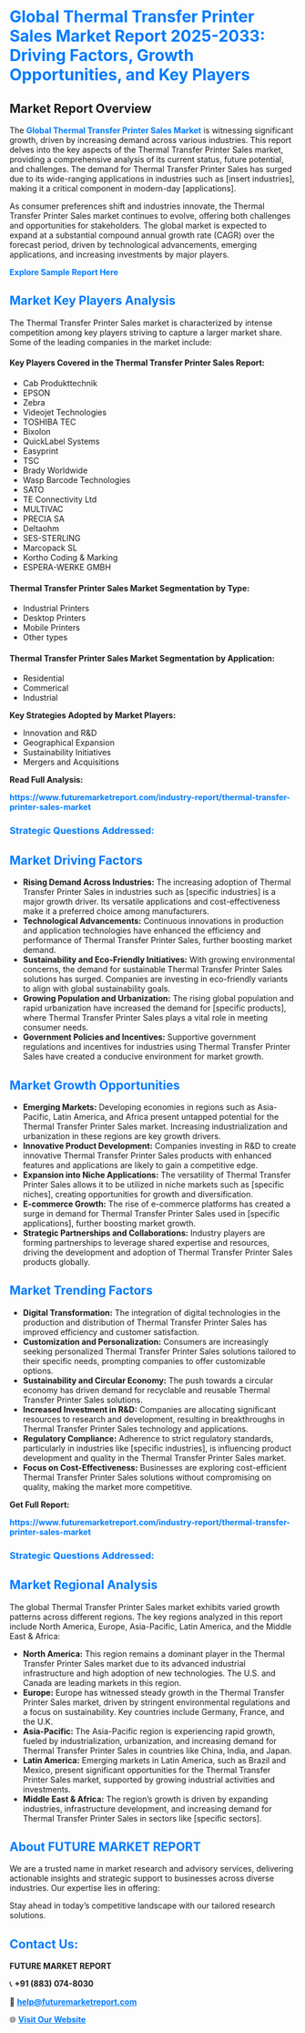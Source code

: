 <h1 style="color: #007BFF;">Global Thermal Transfer Printer Sales Market Report 2025-2033: Driving Factors, Growth Opportunities, and Key Players</h1>

<section id="overview">
<h2>Market Report Overview</h2>
<p>The <a href="https://www.futuremarketreport.com/industry-report/thermal-transfer-printer-sales-market" style="color: #007BFF; text-decoration: none;"><strong>Global Thermal Transfer Printer Sales Market</strong></a> is witnessing significant growth, driven by increasing demand across various industries. This report delves into the key aspects of the Thermal Transfer Printer Sales market, providing a comprehensive analysis of its current status, future potential, and challenges. The demand for Thermal Transfer Printer Sales has surged due to its wide-ranging applications in industries such as [insert industries], making it a critical component in modern-day [applications].</p>
<p>As consumer preferences shift and industries innovate, the Thermal Transfer Printer Sales market continues to evolve, offering both challenges and opportunities for stakeholders. The global market is expected to expand at a substantial compound annual growth rate (CAGR) over the forecast period, driven by technological advancements, emerging applications, and increasing investments by major players.</p>
</section>

<section id="overview">
<p><a href="https://www.futuremarketreport.com/request-sample/reportId=105170" style="color: #007BFF; text-decoration: none;"><strong>Explore Sample Report Here</strong></a></p>
</section>

<section id="key-players">
<h2 style="color: #007BFF;">Market Key Players Analysis</h2>
<p>The Thermal Transfer Printer Sales market is characterized by intense competition among key players striving to capture a larger market share. Some of the leading companies in the market include:</p>
<h4>Key Players Covered in the Thermal Transfer Printer Sales Report:</h4>
<ul><li>Cab Produkttechnik</li><li>EPSON</li><li>Zebra</li><li>Videojet Technologies</li><li>TOSHIBA TEC</li><li>Bixolon</li><li>QuickLabel Systems</li><li>Easyprint</li><li>TSC</li><li>Brady Worldwide</li><li>Wasp Barcode Technologies</li><li>SATO</li><li>TE Connectivity Ltd</li><li>MULTIVAC</li><li>PRECIA SA</li><li>Deltaohm</li><li>SES-STERLING</li><li>Marcopack SL</li><li>Kortho Coding &amp; Marking</li><li>ESPERA-WERKE GMBH</li></ul>
<h4>Thermal Transfer Printer Sales Market Segmentation by Type:</h4>
<ul><li>Industrial Printers</li><li>Desktop Printers</li><li>Mobile Printers</li><li>Other types</li></ul>

<h4>Thermal Transfer Printer Sales Market Segmentation by Application:</h4>
<ul><li>Residential</li><li>Commerical</li><li>Industrial</li></ul>
<p><strong>Key Strategies Adopted by Market Players:</strong></p>
<ul>
<li>Innovation and R&D</li>
<li>Geographical Expansion</li>
<li>Sustainability Initiatives</li>
<li>Mergers and Acquisitions</li>
</ul>
</section>

<section>
<p><strong>Read Full Analysis: </strong></p><a href="https://www.futuremarketreport.com/industry-report/thermal-transfer-printer-sales-market" style="color: #007BFF; text-decoration: none;"><strong>https://www.futuremarketreport.com/industry-report/thermal-transfer-printer-sales-market</strong></a>
<h3 style="color: #007BFF;">Strategic Questions Addressed:</h3>
</section>

<section id="driving-factors">
<h2 style="color: #007BFF;">Market Driving Factors</h2>
<ul>
<li><strong>Rising Demand Across Industries:</strong> The increasing adoption of Thermal Transfer Printer Sales in industries such as [specific industries] is a major growth driver. Its versatile applications and cost-effectiveness make it a preferred choice among manufacturers.</li>
<li><strong>Technological Advancements:</strong> Continuous innovations in production and application technologies have enhanced the efficiency and performance of Thermal Transfer Printer Sales, further boosting market demand.</li>
<li><strong>Sustainability and Eco-Friendly Initiatives:</strong> With growing environmental concerns, the demand for sustainable Thermal Transfer Printer Sales solutions has surged. Companies are investing in eco-friendly variants to align with global sustainability goals.</li>
<li><strong>Growing Population and Urbanization:</strong> The rising global population and rapid urbanization have increased the demand for [specific products], where Thermal Transfer Printer Sales plays a vital role in meeting consumer needs.</li>
<li><strong>Government Policies and Incentives:</strong> Supportive government regulations and incentives for industries using Thermal Transfer Printer Sales have created a conducive environment for market growth.</li>
</ul>
</section>

<section id="growth-opportunities">
<h2 style="color: #007BFF;">Market Growth Opportunities</h2>
<ul>
<li><strong>Emerging Markets:</strong> Developing economies in regions such as Asia-Pacific, Latin America, and Africa present untapped potential for the Thermal Transfer Printer Sales market. Increasing industrialization and urbanization in these regions are key growth drivers.</li>
<li><strong>Innovative Product Development:</strong> Companies investing in R&D to create innovative Thermal Transfer Printer Sales products with enhanced features and applications are likely to gain a competitive edge.</li>
<li><strong>Expansion into Niche Applications:</strong> The versatility of Thermal Transfer Printer Sales allows it to be utilized in niche markets such as [specific niches], creating opportunities for growth and diversification.</li>
<li><strong>E-commerce Growth:</strong> The rise of e-commerce platforms has created a surge in demand for Thermal Transfer Printer Sales used in [specific applications], further boosting market growth.</li>
<li><strong>Strategic Partnerships and Collaborations:</strong> Industry players are forming partnerships to leverage shared expertise and resources, driving the development and adoption of Thermal Transfer Printer Sales products globally.</li>
</ul>
</section>

<section id="trending-factors">
<h2 style="color: #007BFF;">Market Trending Factors</h2>
<ul>
<li><strong>Digital Transformation:</strong> The integration of digital technologies in the production and distribution of Thermal Transfer Printer Sales has improved efficiency and customer satisfaction.</li>
<li><strong>Customization and Personalization:</strong> Consumers are increasingly seeking personalized Thermal Transfer Printer Sales solutions tailored to their specific needs, prompting companies to offer customizable options.</li>
<li><strong>Sustainability and Circular Economy:</strong> The push towards a circular economy has driven demand for recyclable and reusable Thermal Transfer Printer Sales solutions.</li>
<li><strong>Increased Investment in R&D:</strong> Companies are allocating significant resources to research and development, resulting in breakthroughs in Thermal Transfer Printer Sales technology and applications.</li>
<li><strong>Regulatory Compliance:</strong> Adherence to strict regulatory standards, particularly in industries like [specific industries], is influencing product development and quality in the Thermal Transfer Printer Sales market.</li>
<li><strong>Focus on Cost-Effectiveness:</strong> Businesses are exploring cost-efficient Thermal Transfer Printer Sales solutions without compromising on quality, making the market more competitive.</li>
</ul>
</section>

<section>
<p><strong>Get Full Report: </strong></p><a href="https://www.futuremarketreport.com/industry-report/thermal-transfer-printer-sales-market" style="color: #007BFF; text-decoration: none;"><strong>https://www.futuremarketreport.com/industry-report/thermal-transfer-printer-sales-market</strong></a>
<h3 style="color: #007BFF;">Strategic Questions Addressed:</h3>
</section>


<section id="regional-analysis">
<h2 style="color: #007BFF;">Market Regional Analysis</h2>
<p>The global Thermal Transfer Printer Sales market exhibits varied growth patterns across different regions. The key regions analyzed in this report include North America, Europe, Asia-Pacific, Latin America, and the Middle East & Africa:</p>
<ul>
<li><strong>North America:</strong> This region remains a dominant player in the Thermal Transfer Printer Sales market due to its advanced industrial infrastructure and high adoption of new technologies. The U.S. and Canada are leading markets in this region.</li>
<li><strong>Europe:</strong> Europe has witnessed steady growth in the Thermal Transfer Printer Sales market, driven by stringent environmental regulations and a focus on sustainability. Key countries include Germany, France, and the U.K.</li>
<li><strong>Asia-Pacific:</strong> The Asia-Pacific region is experiencing rapid growth, fueled by industrialization, urbanization, and increasing demand for Thermal Transfer Printer Sales in countries like China, India, and Japan.</li>
<li><strong>Latin America:</strong> Emerging markets in Latin America, such as Brazil and Mexico, present significant opportunities for the Thermal Transfer Printer Sales market, supported by growing industrial activities and investments.</li>
<li><strong>Middle East & Africa:</strong> The region’s growth is driven by expanding industries, infrastructure development, and increasing demand for Thermal Transfer Printer Sales in sectors like [specific sectors].</li>
</ul>
</section>

<footer>
<h2 style="color: #007BFF;">About FUTURE MARKET REPORT</h2>
<p>We are a trusted name in market research and advisory services, delivering actionable insights and strategic support to businesses across diverse industries. Our expertise lies in offering:</p>

<p>Stay ahead in today’s competitive landscape with our tailored research solutions.</p>

<h2 style="color: #007BFF;">Contact Us:</h2>
<p><strong>FUTURE MARKET REPORT</strong></p>
<p>📞 <strong>+91 (883) 074-8030</strong></p>
<p>📧 <strong><a href="mailto:help@futuremarketreport.com" style="color: #007BFF;">help@futuremarketreport.com</a></strong></p>
<p>🌐 <strong><a href="https://www.futuremarketreport.com/" style="color: #007BFF;">Visit Our Website</a></strong></p>
</footer>